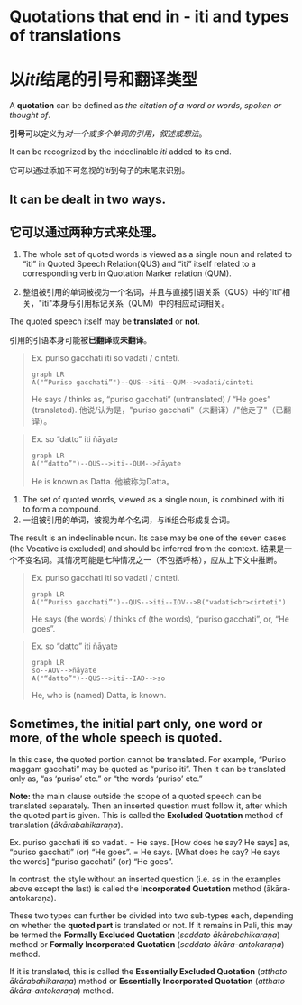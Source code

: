 # Quotations that end in - iti and types of translations
# 以*iti*结尾的引号和翻译类型

A **quotation** can be defined as *the citation of a word or words, spoken or thought of*.

**引号**可以定义为*对一个或多个单词的引用，叙述或想法*。

It can be recognized by the indeclinable *iti* added to its end.

它可以通过添加不可忽视的*iti*到句子的末尾来识别。

## It can be dealt in two ways.

## 它可以通过两种方式来处理。

1. The whole set of quoted words is viewed as a single noun and related to “iti” in Quoted Speech Relation(QUS) and “iti” itself related to a corresponding verb in Quotation Marker relation (QUM).

1. 整组被引用的单词被视为一个名词，并且与直接引语关系（QUS）中的"iti"相关，"iti"本身与引用标记关系（QUM）中的相应动词相关。

The quoted speech itself may be **translated** or
**not**.

引用的引语本身可能被**已翻译**或**未翻译**。

>Ex. puriso gacchati iti so vadati / cinteti.
>```mermaid
>graph LR
>A("“Puriso gacchati”")--QUS-->iti--QUM-->vadati/cinteti
>```
>He says / thinks as, “puriso gacchati” (untranslated) / “He goes” (translated).
>他说/认为是，"puriso gacchati"（未翻译）/"他走了"（已翻译）。

>Ex. so “datto” iti ñāyate
>```mermaid
>graph LR
>A("“datto”")--QUS-->iti--QUM-->ñāyate
>```
>He is known as Datta.
>他被称为Datta。

1. The set of quoted words, viewed as a single noun, is combined with iti to form a compound.
1. 一组被引用的单词，被视为单个名词，与iti组合形成复合词。

The result is an indeclinable noun. Its case may be one of the seven cases (the Vocative is excluded) and should be inferred from the context.
结果是一个不变名词。其情况可能是七种情况之一（不包括呼格），应从上下文中推断。

>Ex. puriso gacchati iti so vadati / cinteti.
>```mermaid
>graph LR
>A("“Puriso gacchati”")--QUS-->iti--IOV-->B("vadati<br>cinteti")
>```
>He says (the words) / thinks of (the words), “puriso gacchati”, or, “He goes”.

>Ex. so “datto” iti ñāyate
>```mermaid
>graph LR
>so--AOV-->ñāyate
>A("“datto”")--QUS-->iti--IAD-->so
>```
>He, who is (named) Datta, is known.


## Sometimes, the initial part only, one word or more, of the whole speech is quoted.
In this case, the quoted portion cannot be translated. 
For example, “Puriso maggam gacchati” may be quoted as “puriso iti”.
Then it can be translated only as, “as ‘puriso’ etc.” or “the words ‘puriso’ etc.”

**Note:** the main clause outside the scope of a quoted speech can be translated separately.
Then an inserted question must follow it, after which the quoted part is given.
This is called the **Excluded Quotation** method of translation (*ākārabahikaraṇa*).

Ex. puriso gacchati iti so vadati.
= He says. [How does he say? He says] as, “puriso gacchati” (or) “He goes”.
= He says. [What does he say? He says the words] “puriso gacchati” (or) “He goes”.

In contrast, the style without an inserted question (i.e. as in the examples above
except the last) is called the **Incorporated Quotation** method (ākāra-antokaraṇa).

These two types can further be divided into two sub-types each, depending on whether the **quoted part** is translated or not.
If it remains in Pali, this may be termed the **Formally Excluded Quotation** (*saddato ākārabahikaraṇa*) method or **Formally Incorporated Quotation** (*saddato ākāra-antokaraṇa*) method.

If it is translated, this is called the **Essentially Excluded Quotation** (*atthato
ākārabahikaraṇa*) method or **Essentially Incorporated Quotation** (*atthato ākāra-antokaraṇa*) method.